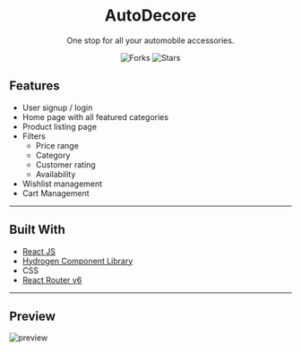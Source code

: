 <div align="center">
<h1 align="center">AutoDecore</h1>
<p align="center">One stop for all your automobile accessories.</p>

![Forks](https://img.shields.io/github/forks/junaidshaikh-js/autodecore-store)
![Stars](https://img.shields.io/github/stars/junaidshaikh-js/autodecore-store)

</div>

## Features

- User signup / login
- Home page with all featured categories
- Product listing page
- Filters
  - Price range
  - Category
  - Customer rating
  - Availability
- Wishlist management
- Cart Management

---

## Built With

- [React JS](https://reactjs.org/)
- [Hydrogen Component Library](https://hydrogen-ui.netlify.app/)
- CSS
- [React Router v6](https://reactrouter.com/)

---

## Preview

![preview](./preview.gif)
